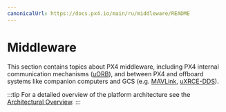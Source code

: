 ```yaml
---
canonicalUrl: https://docs.px4.io/main/ru/middleware/README
---
```


# Middleware

This section contains topics about PX4 middleware, including PX4 internal communication mechanisms ([uORB](../middleware/uorb.md)), and between PX4 and offboard systems like companion computers and GCS (e.g. [MAVLink](../middleware/mavlink.md), [uXRCE-DDS](../middleware/uxrce_dds.md)).

:::tip
For a detailed overview of the platform architecture see the [Architectural Overview](../concept/architecture.md).
:::
